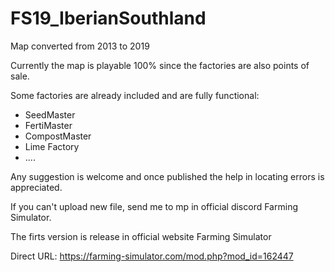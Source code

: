 # FS19_IberianSouthland
Map converted from 2013 to 2019

Currently the map is playable 100% since the factories are also points of sale.

Some factories are already included and are fully functional:
- SeedMaster
- FertiMaster
- CompostMaster
- Lime Factory
- ....

Any suggestion is welcome and once published the help in locating errors is appreciated.

If you can't upload new file, send me to mp in official discord Farming Simulator.

The firts version is release in official website Farming Simulator

Direct URL: https://farming-simulator.com/mod.php?mod_id=162447
